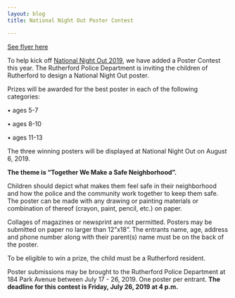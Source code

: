 ```yaml
---
layout: blog
title: National Night Out Poster Contest

---
```


[See flyer here](https://storage.googleapis.com/static.rutherford-nj.com/police/police%20blog%20posts/NNO%20Poster%20Contest%202019%20Rutherford's%20(1).pdf)

To help kick off [National Night Out 2019](/departments/police/2019/07/31/national-night-out/), we have added a Poster Contest this year. The Rutherford Police Department is inviting the children of Rutherford to design a National Night Out poster. 

Prizes will be awarded for the best poster in each of the following categories: 

• ages 5-7

• ages 8-10

• ages 11-13 

The three winning posters will be displayed at National Night Out on August 6, 2019. 

**The theme is “Together We Make a Safe Neighborhood”.** 

Children should depict what makes them feel safe in their neighborhood and how the police and the community work together to keep them safe. The poster can be made with any drawing or painting materials or combination of thereof (crayon, paint, pencil, etc.) on paper. 

Collages of magazines or newsprint are not permitted. Posters may be submitted on paper no larger than 12”x18”. The entrants name, age, address and phone number along with their parent(s) name must be on the back of the poster. 

To be eligible to win a prize, the child must be a Rutherford resident. 

Poster submissions may be brought to the Rutherford Police Department at 184 Park Avenue between July 17 - 26, 2019. One poster per entrant. **The deadline for this contest is Friday, July 26, 2019 at 4 p.m.**
